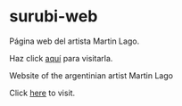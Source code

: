 # surubi-web

Página web del artista Martin Lago.

Haz click [aquí](https://martinlago.netlify.app/ "martinlago.netlify.app") para visitarla.

Website of the argentinian artist Martin Lago

Click [here](https://martinlago.netlify.app/ "martinlago.netlify.app") to visit.
